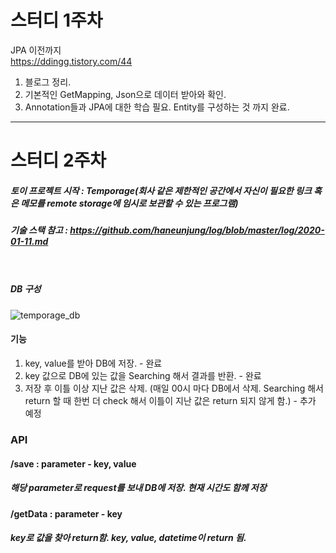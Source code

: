 # 스터디 1주차</br>

JPA 이전까지</br>
https://ddingg.tistory.com/44</br>
1. 블로그 정리. </br>
2. 기본적인 GetMapping, Json으로 데이터 받아와 확인.</br>
3. Annotation들과 JPA에 대한 학습 필요. Entity를 구성하는 것 까지 완료.</br>

<hr>

# 스터디 2주차</br>

##### 토이 프로젝트 시작 : Temporage(회사 같은 제한적인 공간에서 자신이 필요한 링크 혹은 메모를 remote storage에 임시로 보관할 수 있는 프로그램)</br>
##### 기술 스택 참고 : https://github.com/haneunjung/log/blob/master/log/2020-01-11.md </br></br></br>
##### DB 구성</br>
![temporage_db](./img/temporage_db)

#### 기능</br>
1. key, value를 받아 DB에 저장. - 완료
2. key 값으로 DB에 있는 값을 Searching 해서 결과를 반환. - 완료
3. 저장 후 이틀 이상 지난 값은 삭제. (매일 00시 마다 DB에서 삭제. Searching 해서 return 할 때 한번 더 check 해서 이틀이 지난 값은 return 되지 않게 함.) - 추가 예정

### API</br>
#### /save : parameter - key, value</br>
##### 해당 parameter로 request를 보내 DB에 저장. 현재 시간도 함께 저장</br>
#### /getData : parameter - key</br>
##### key로 값을 찾아 return함. key, value, datetime이 return 됨.


